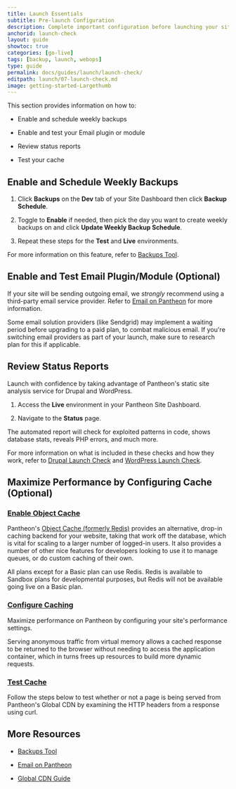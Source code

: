 ```yaml
---
title: Launch Essentials
subtitle: Pre-launch Configuration
description: Complete important configuration before launching your site.
anchorid: launch-check
layout: guide
showtoc: true
categories: [go-live]
tags: [backup, launch, webops]
type: guide
permalink: docs/guides/launch/launch-check/
editpath: launch/07-launch-check.md
image: getting-started-Largethumb
---
```


This section provides information on how to:

- Enable and schedule weekly backups

- Enable and test your Email plugin or module

- Review status reports

- Test your cache

## Enable and Schedule Weekly Backups

1. Click **<span class="glyphicons glyphicons-cloud-upload"></span> Backups** on the <span class="glyphicons glyphicons-wrench" aria-hidden="true"></span> **Dev** tab of your Site Dashboard then click **Backup Schedule**.

1. Toggle to **Enable** if needed, then pick the day you want to create weekly backups on and click **Update Weekly Backup Schedule**.

1. Repeat these steps for the **<span class="glyphicons glyphicons-equalizer"></span> Test** and **<span class="glyphicons glyphicons-cardio"></span> Live** environments.

For more information on this feature, refer to [Backups Tool](/backups).

## Enable and Test Email Plugin/Module (Optional)

If your site will be sending outgoing email, we *strongly* recommend using a third-party email service provider. Refer to [Email on Pantheon](/email) for more information.

<Alert type="info" title="Note">

Some email solution providers (like Sendgrid) may implement a waiting period before upgrading to a paid plan, to combat malicious email. If you're switching email providers as part of your launch, make sure to research plan for this if applicable.

</Alert>

## Review Status Reports

Launch with confidence by taking advantage of Pantheon's static site analysis service for Drupal and WordPress.

1. Access the **<span class="glyphicons glyphicons-cardio"></span> Live** environment in your Pantheon Site Dashboard.

1. Navigate to the **<span class="glyphicons glyphicons-info-sign"></span> Status** page.

The automated report will check for exploited patterns in code, shows database stats, reveals PHP errors, and much more.

For more information on what is included in these checks and how they work, refer to [Drupal Launch Check](/drupal-launch-check) and [WordPress Launch Check](/guides/wordpress-pantheon/wordpress-launch-check).

## Maximize Performance by Configuring Cache (Optional)

### [Enable Object Cache](/object-cache)

Pantheon's [Object Cache (formerly Redis)](/object-cache) provides an alternative, drop-in caching backend for your website, taking that work off the database, which is vital for scaling to a larger number of logged-in users. It also provides a number of other nice features for developers looking to use it to manage queues, or do custom caching of their own.

All plans except for a Basic plan can use Redis. Redis is available to Sandbox plans for developmental purposes, but Redis will not be available going live on a Basic plan.

### [Configure Caching](/guides/global-cdn/global-cdn-caching)

Maximize performance on Pantheon by configuring your site's performance settings.

Serving anonymous traffic from virtual memory allows a cached response to be returned to the browser without needing to access the application container, which in turns frees up resources to build more dynamic requests.

### [Test Cache](/guides/global-cdn/test-global-cdn-caching)

Follow the steps below to test whether or not a page is being served from Pantheon's Global CDN by examining the HTTP headers from a response using curl.

<Partial file="global-cdn-test-cache.md" />

## More Resources

- [Backups Tool](/backups)

- [Email on Pantheon](/email)

- [Global CDN Guide](/guides/global-cdn)